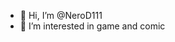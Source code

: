 - 👋 Hi, I’m @NeroD111
- 👀 I’m interested in game and comic

<!---
NeroD111/NeroD111 is a ✨ special ✨ repository because its `README.md` (this file) appears on your GitHub profile.
You can click the Preview link to take a look at your changes.
--->
